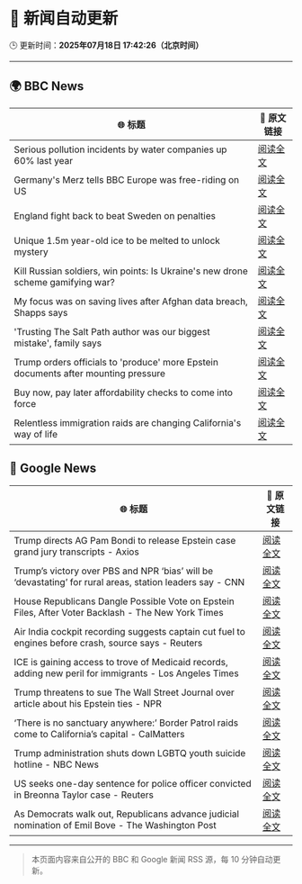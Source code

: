 # 🧠 新闻自动更新

🕒 更新时间：**2025年07月18日 17:42:26（北京时间）**

---

## 🌍 BBC News

| 🌐 标题 | 🔗 原文链接 |
|--------|-------------|
| Serious pollution incidents by water companies up 60% last year | [阅读全文](https://www.bbc.com/news/articles/cg5zl75dmm0o) |
| Germany's Merz tells BBC Europe was free-riding on US | [阅读全文](https://www.bbc.com/news/articles/ckg6v0pk964o) |
| England fight back to beat Sweden on penalties | [阅读全文](https://www.bbc.com/sport/football/videos/ckg3d72lzyro) |
| Unique 1.5m year-old ice to be melted to unlock mystery | [阅读全文](https://www.bbc.com/news/articles/c5ygwd6yj28o) |
| Kill Russian soldiers, win points: Is Ukraine's new drone scheme gamifying war? | [阅读全文](https://www.bbc.com/news/articles/c80p9k1r1dlo) |
| My focus was on saving lives after Afghan data breach, Shapps says | [阅读全文](https://www.bbc.com/news/articles/c39ze7mrello) |
| 'Trusting The Salt Path author was our biggest mistake', family says | [阅读全文](https://www.bbc.com/news/articles/c80p2pzgpmgo) |
| Trump orders officials to 'produce' more Epstein documents after mounting pressure | [阅读全文](https://www.bbc.com/news/articles/c9w1014rlq9o) |
| Buy now, pay later affordability checks to come into force | [阅读全文](https://www.bbc.com/news/articles/cwygjvd67plo) |
| Relentless immigration raids are changing California's way of life | [阅读全文](https://www.bbc.com/news/articles/cpqnpwrq1l4o) |

## 📰 Google News

| 🌐 标题 | 🔗 原文链接 |
|--------|-------------|
| Trump directs AG Pam Bondi to release Epstein case grand jury transcripts - Axios | [阅读全文](https://news.google.com/rss/articles/CBMihgFBVV95cUxPNW82cVpWNnI5U0F0Y2pPNUVSY2t0RjNlX0VUc0hpTGJxUjY4d2oxdGxlM19ZNHVKb3U0T1ZBdTZmMTkwM1ZmdGc3ZnNYMmtEamxLOE83X2pIQzJCTlNZWks3bXNqSXJlb1dPR0ttOUh2cTFXOUVVSDUtWEFHcmdHMTVuR1lqQQ?oc=5) |
| Trump’s victory over PBS and NPR ‘bias’ will be ‘devastating’ for rural areas, station leaders say - CNN | [阅读全文](https://news.google.com/rss/articles/CBMijwFBVV95cUxQVEc4V1ZMeG0waFkwMDVjcWF5S21lcE9ZdXpqY0MyMDkxVzMxbVpaNzNZcnkyZDJSYnZ2b0R5eUFXNFRxb1JUTFl6THlhZXM1TFctcGN4cEZFcW9xaUhMZUtFREttZ0ZqNnhyRkotUlJYNUcwbGF1UmVvVDdZWXZXRk12bWdDc3lMS2k3UTVTc9IBlAFBVV95cUxNVjk3RUs4WURZcTBhSmJETS1KMGg3dENSbE1jRHgwYTBOZjQyR1dkTHdpd2hFcHVhR3duZ2xWRzZFVnBOZVdyTHcyM2xUbk44enZEVXl4WGc0LWVObFh0Wk1fU3NaQ3JsTjZGRkdaYS12cmNpUlE2YkRyNkJPWWI4NFNzUUhiTm9vcXhwdXJVZ2F2OVZq?oc=5) |
| House Republicans Dangle Possible Vote on Epstein Files, After Voter Backlash - The New York Times | [阅读全文](https://news.google.com/rss/articles/CBMikgFBVV95cUxONDFQVWh2bzJ4M3hnNEZvUW9pdTE2YV9oS0FhVVBCdFZiN0hGbWJpYjhfWE9yQW5YMTZaSEs1NTJfMFR2VDBUaWwzb0o1Z3F2VFBNREVRU3Y5YTIwcTZVSzRFbmJ0RVNyalNVNGlZei16ZEJDNHhOQW9OLVU0YlV1ZVdtcUJZVHI1VmFSZUkyWm1JUQ?oc=5) |
| Air India cockpit recording suggests captain cut fuel to engines before crash, source says - Reuters | [阅读全文](https://news.google.com/rss/articles/CBMi0wFBVV95cUxPUkphZWF5Z2RreVQ5bTFWczZQNEZrQnlpb3JrYTBBRmxJbHk0YVZfWWRWNDh5RklQVFUxeTdZa2tYOTF4S1hhSmFzRllLOTRSck5fZEtmR1RoRFY5c1Y5ZTNNOTNJZWpPMVpya3pJZkl6bEFlRFg4dEFTRk41RWNCdTd1ZWhMc2hNcHNZbXVveEhUYmtuSW0wV0NVaW1qMEFyaC1LbUJEUVc4azZMWDJZb0w5Wi1hY2ZrbXF2NUVpbUZiYzRUNk9yT3RkNXV6TTRoWF9j?oc=5) |
| ICE is gaining access to trove of Medicaid records, adding new peril for immigrants - Los Angeles Times | [阅读全文](https://news.google.com/rss/articles/CBMiwwFBVV95cUxQUTI3ZFU3OTAyaG1BX3JNSVhYZzYweHduVUF4LVdlenFqV2xRejE1VVI2UFYyOTFUMTE1YXRncHljc2dkc01XR0hzcDRScS12WGVwWVhwYmhCSE1VcHlsTktrb2lhWGV5RmRIWjlWeXdTMXFteGc0TFdydHpsXzFoNUlJWGJCLU4yck02eHh1RzhUVXJ4c3ZOSndIMF9hQTdRaUNZYUpIUHdtLVFoOXpYWWpUZkswYld1bzVnN0R6T2ZQUjA?oc=5) |
| Trump threatens to sue The Wall Street Journal over article about his Epstein ties - NPR | [阅读全文](https://news.google.com/rss/articles/CBMilAFBVV95cUxPaGR6WXdFc00xemJhYzZwcFlLSWxQUWxiUDRwanNZTk1OOXQ4TVhTUHpCaTdWVnBic1FtMFNqdm90Q0VvVEJ3Snp4V3lOUHNSUXdWd1V5SldiSm56RUtYYmlpY0M3WlQyeW0zNGtzSHpQNFRNVTRxR1ViZXdOY2J1MFpXcXhpemNvMWtYYlVTNU5LSkxZ?oc=5) |
| ‘There is no sanctuary anywhere:’ Border Patrol raids come to California’s capital - CalMatters | [阅读全文](https://news.google.com/rss/articles/CBMiekFVX3lxTE1mek5ybEp5R2NGSFVrVmxXMWhpNkFHTVFjT0FuZ0RudnFLaVNxbU4xTWdsTE9mVnB1dEtKZmt4aG9DdU9UTlpwNzNjVzItNl8zVkhaZW92U2xnQWJ0RGl2eU5zdGhiMXY0SHZVMGg3TWppNDJEbzRfcFNB?oc=5) |
| Trump administration shuts down LGBTQ youth suicide hotline - NBC News | [阅读全文](https://news.google.com/rss/articles/CBMinAFBVV95cUxPQkJFbHJBSFMzd1pxMi1vREozSVBaM2JUNEoyakkxTHlIU2ZJS19wZUhiZGVaNWQxeWg1QWhBdjJ3MmJYbXhNbkRQcmZ4X3hPaVZWQzEzTkRzLUpZZHE0NHJMQjJieW5KdGRqSlVuWTRDWjgtb1ZWZ3E5eDJubldxWDdzLThobGx1U1ZiYS0xZ0xvNmFiX1M0SWxmNzfSAVZBVV95cUxNbi01R1dEbWg5X2tGc2hWUmZySDFqcUswbHdhX2IzT2ktS3ZzVVVJT2RBUXJzVHFrTFh0anhMTDNvMUtoTXA1cVNfUXpsMW5JZTBNalJhUQ?oc=5) |
| US seeks one-day sentence for police officer convicted in Breonna Taylor case - Reuters | [阅读全文](https://news.google.com/rss/articles/CBMiwAFBVV95cUxNZWw5a3FZSDNJc2h5cTl2ZU04MDdPbnFCaGJ4Q2gtNXJUeElqS0ZnVlIwclJoWnVucll4dHhQT2U3b1cyRHlZbkV3WHU2ZUo5X0lXWDFybDk2Vjh0bjNhSXpOeUxhOGN6TlI4cmFTMG1jMVlEaXIwUGw4OExWMFRHZF9TcE04QV9VQTA2aVNQMi10YzkxSHpwRGxnbXhabXZ6NlRSMGs1YmZsV0RZWWFzQUNHNDZqMWVMM3l0QXMzSlA?oc=5) |
| As Democrats walk out, Republicans advance judicial nomination of Emil Bove - The Washington Post | [阅读全文](https://news.google.com/rss/articles/CBMirAFBVV95cUxQTEpZUU9VeTNvNVAxZzNWdlJMRTFlYkZRa1EzOXE4R1NXb1VBUnQtWFNrTHNfUEZ5Rlc5LXRndzdkSWdzYTB6NGs5aGFrVFNKUjdnLXkzUHRrWFAwazZvdVhHRkp1QlFDUVYxamRrX3M5QVYtT0hhNjZiUC0yOVkyUUdXYnAya29YV1JaRW1BVzRvdFdyZ1pYcXZ0Q0hSYjllcjRWTjdiT0czZUNU?oc=5) |

---
> 本页面内容来自公开的 BBC 和 Google 新闻 RSS 源，每 10 分钟自动更新。